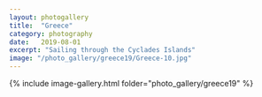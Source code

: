```yaml
---
layout: photogallery
title:  "Greece"
category: photography
date:   2019-08-01
excerpt: "Sailing through the Cyclades Islands"
image: "/photo_gallery/greece19/Greece-10.jpg"
---
```

<!-- ## Berlin Over The Years -->
{% include image-gallery.html folder="photo_gallery/greece19" %}
